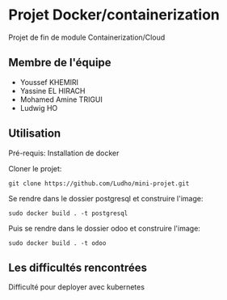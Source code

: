 # Projet Docker/containerization 

Projet de fin de module Containerization/Cloud

## Membre de l'équipe

* Youssef KHEMIRI
* Yassine EL HIRACH
* Mohamed Amine TRIGUI
* Ludwig HO

## Utilisation

Pré-requis:
Installation de docker

Cloner le projet:
 
    git clone https://github.com/Ludho/mini-projet.git

Se rendre dans le dossier postgresql et construire l'image:

    sudo docker build . -t postgresql
    

 Puis se rendre dans le dossier odoo et construire l'image:
 
    sudo docker build . -t odoo
    
## Les difficultés rencontrées

Difficulté pour deployer avec kubernetes

  
